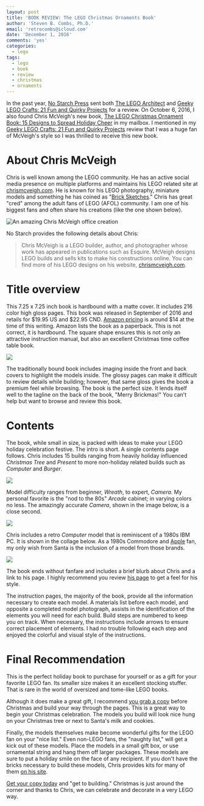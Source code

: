 ```yaml
---
layout: post
title: 'BOOK REVIEW: The LEGO Christmas Ornaments Book'
author: 'Steven B. Combs, Ph.D.'
email: 'retrocombs@icloud.com'
date: 'December 1, 2016'
comments: 'yes'
categories:
  - lego
tags:
  - lego
  - book
  - review
  - christmas
  - ornaments
---
```


In the past year, [No Starch Press][1] sent both [The LEGO Architect][2] and [Geeky LEGO Crafts: 21 Fun and Quirky Projects][3] for a review. On October 6, 2016, I also found Chris McVeigh's new book, [The LEGO Christmas Ornament Book: 15 Designs to Spread Holiday Cheer][4] in my mailbox. I mentioned in my [Geeky LEGO Crafts: 21 Fun and Quirky Projects][5] review that I was a huge fan of McVeigh's style so I was thrilled to receive this new book.

# About Chris McVeigh
Chris is well known among the LEGO community. He has an active social media presence on multiple platforms and maintains his LEGO related site at [chrismcveigh.com][6]. He is known for his LEGO photography, miniature models and something he has coined as "[Brick Sketches][7]." Chris has great "cred" among the adult fans of LEGO (AFOL) community. I am one of his biggest fans and often share his creations (like the one shown below).

![][image-1]

No Starch provides the following details about Chris:

> Chris McVeigh is a LEGO builder, author, and photographer whose work has appeared in publications such as Esquire. McVeigh designs LEGO builds and sells kits to make his constructions online. You can find more of his LEGO designs on his website, [chrismcveigh.com][8].

# Title overview
This 7.25 x 7.25 inch book is hardbound with a matte cover. It includes 216 color high gloss pages. This book was released in  September of 2016 and retails for $19.95 US and $22.95 CND. [Amazon pricing][9] is around $14 at the time of this writing. Amazon lists the book as a paperback. This is not correct, it is hardbound. The square shape ensures this is not only an attractive instruction manual, but also an excellent Christmas time coffee table book.

![][image-2]

The traditionally bound book includes imaging inside the front and back covers to highlight the models inside. The glossy pages can make it difficult to review details while building; however,  that same gloss gives the book a premium feel while browsing. The book is the perfect size. It lends itself well to the tagline on the back of the book, "Merry Brickmas!" You can't help but want to browse and review this book.

# Contents
The book, while small in size, is packed with ideas to make your LEGO holiday celebration festive. The intro is short. A single contents page follows. Chris includes 15 builds ranging from heavily holiday influenced *Christmas Tree* and *Present* to more non-holiday related builds such as *Computer* and *Burger*.

![][image-3]

Model difficulty ranges from beginner, *Wreath*, to expert, *Camera*. My personal favorite is the "nod to the 80s" *Arcade* cabinet; in varying colors no less. The amazingly accurate *Camera*, shown in the image below, is a close second.

![][image-4]

Chris includes a retro *Computer* model that is reminiscent of a 1980s IBM PC. It is shown in the collage below. As a 1980s Commodore and [Apple][10] fan, my only wish from Santa is the inclusion of a model from those brands.

![][image-5]

The book ends without fanfare and includes a brief blurb about Chris and a link to his page. I highly recommend you review [his page][11] to get a feel for his style.

The instruction pages, the majority of the book, provide all the information necessary to create each model. A materials list before each model, and opposite a completed model photograph, assists in the identification of the elements you will need for each build. Build steps are numbered to keep you on track. When necessary, the instructions include arrows to ensure correct placement of elements. I had no trouble following each step and enjoyed the colorful and visual style of the instructions.

# Final Recommendation
This is the perfect holiday book to purchase for yourself or as a gift for your favorite LEGO fan. Its smaller size makes it an excellent stocking stuffer. That is rare in the world of oversized and tome-like LEGO books.

Although it does make a great gift, I recommend [you grab a copy][12] before Christmas and build your way through the pages. This is a great way to begin your Christmas celebration. The models you build will look nice hung on your Christmas tree or next to Santa's milk and cookies.

Finally, the models themselves make become wonderful gifts for the LEGO fan on your "nice list." Even non-LEGO fans, the "naughty list," will get a kick out of these models. Place the models in a small gift box, or use ornamental string and hang them off larger packages. These models are sure to put a holiday smile on the face of any recipient. If you don't have the bricks necessary to build these models, Chris provides kits for many of them [on his site][13].

[Get your copy today][14] and "get to building." Christmas is just around the corner and thanks to Chris, we can celebrate and decorate in a very LEGO way.

[1]:	https://www.nostarch.com/
[2]:	/lego/2015/09/19/book-review-the-lego-architect.html
[3]:	/lego/2016/10/02/book-review-geeky-lego-crafts.html
[4]:	http://amzn.to/2dyyHKt
[5]:	/lego/2016/10/02/book-review-geeky-lego-crafts.html
[6]:	http://www.chrismcveigh.com
[7]:	http://www.chrismcveigh.com/cm/brick_sketches.html
[8]:	http://www.chrismcveigh.com
[9]:	http://amzn.to/2dyyHKt
[10]:	https://powerpig.ecwid.com/#!/My-First-Computer-Byte-Edition-v3-0/p/56661865/category=15326690
[11]:	http://www.chrismcveigh.com
[12]:	http://amzn.to/2dyyHKt
[13]:	http://chrismcveigh.com/cm/blog.html
[14]:	http://amzn.to/2dyyHKt

[image-1]:	http://www.chrismcveigh.com/cm/welcome_files/shapeimage_1.png "An amazing Chris McVeigh office creation"
[image-2]:	https://lh3.googleusercontent.com/a7dTq2Pvndw5p_P6jG2ToAnm2DF5vIVfi7FMJ8tu3-ekS2eSPmOhv35XRnmwtjNLPhoV27tiCXg=w1535-h1151-no
[image-3]:	https://www.nostarch.com/images/LegoChristmas_14-15-new.jpg
[image-4]:	https://www.nostarch.com/images/LegoChristmas_200-201-new.jpg
[image-5]:	https://www.nostarch.com/images/LegoChristmas_Endsheet.jpg
